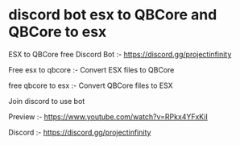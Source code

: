 # discord bot esx to QBCore and QBCore to esx
ESX to QBCore free Discord Bot :- https://discord.gg/projectinfinity

Free esx to qbcore :- Convert ESX files to QBCore



free qbcore to esx :- Convert QBCore files to ESX

Join discord to use bot

Preview :- https://www.youtube.com/watch?v=RPkx4YFxKiI

Discord :- https://discord.gg/projectinfinity
